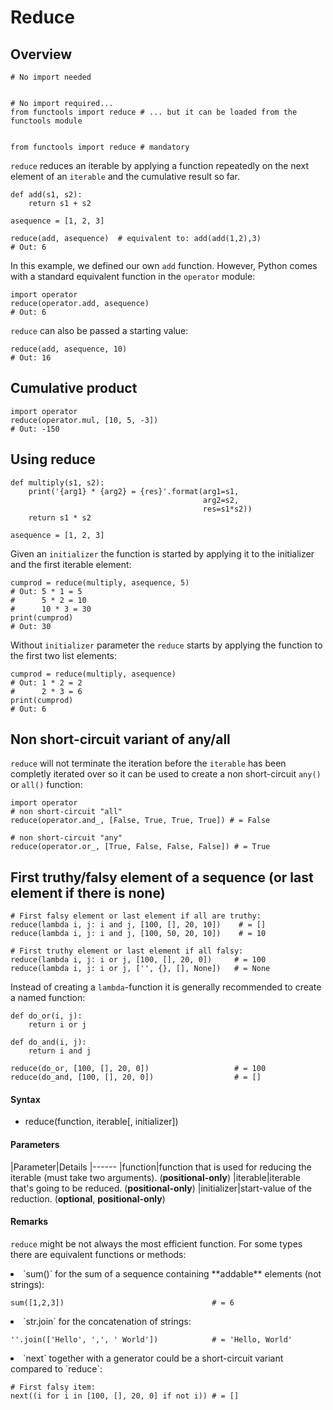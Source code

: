 # Reduce



## Overview


```
# No import needed


# No import required...
from functools import reduce # ... but it can be loaded from the functools module


from functools import reduce # mandatory

```

`reduce` reduces an iterable by applying a function repeatedly on the next element of an `iterable` and the cumulative result so far.

```
def add(s1, s2):
    return s1 + s2

asequence = [1, 2, 3]

reduce(add, asequence)  # equivalent to: add(add(1,2),3)
# Out: 6

```

In this example, we defined our own `add` function. However, Python comes with a standard equivalent function in the `operator` module:

```
import operator
reduce(operator.add, asequence)
# Out: 6

```

`reduce` can also be passed a starting value:

```
reduce(add, asequence, 10)
# Out: 16

```



## Cumulative product


```
import operator
reduce(operator.mul, [10, 5, -3])
# Out: -150

```



## Using reduce


```
def multiply(s1, s2):
    print('{arg1} * {arg2} = {res}'.format(arg1=s1, 
                                           arg2=s2, 
                                           res=s1*s2))
    return s1 * s2

asequence = [1, 2, 3]

```

Given an `initializer` the function is started by applying it to the initializer and the first iterable element:

```
cumprod = reduce(multiply, asequence, 5)
# Out: 5 * 1 = 5
#      5 * 2 = 10
#      10 * 3 = 30
print(cumprod)
# Out: 30

```

Without `initializer` parameter the `reduce` starts by applying the function to the first two list elements:

```
cumprod = reduce(multiply, asequence)
# Out: 1 * 2 = 2
#      2 * 3 = 6
print(cumprod)
# Out: 6

```



## Non short-circuit variant of any/all


`reduce` will not terminate the iteration before the `iterable` has been completly iterated over so it can be used to create a non short-circuit `any()` or `all()` function:

```
import operator
# non short-circuit "all"
reduce(operator.and_, [False, True, True, True]) # = False

# non short-circuit "any"
reduce(operator.or_, [True, False, False, False]) # = True

```



## First truthy/falsy element of a sequence (or last element if there is none)


```
# First falsy element or last element if all are truthy:
reduce(lambda i, j: i and j, [100, [], 20, 10])    # = []
reduce(lambda i, j: i and j, [100, 50, 20, 10])    # = 10

# First truthy element or last element if all falsy:
reduce(lambda i, j: i or j, [100, [], 20, 0])     # = 100
reduce(lambda i, j: i or j, ['', {}, [], None])   # = None

```

Instead of creating a `lambda`-function it is generally recommended to create a named function:

```
def do_or(i, j):
    return i or j

def do_and(i, j):
    return i and j

reduce(do_or, [100, [], 20, 0])                   # = 100
reduce(do_and, [100, [], 20, 0])                  # = []

```



#### Syntax


- reduce(function, iterable[, initializer])



#### Parameters


|Parameter|Details
|------
|function|function that is used for reducing the iterable (must take two arguments). (**positional-only**)
|iterable|iterable that's going to be reduced. (**positional-only**)
|initializer|start-value of the reduction. (**optional**, **positional-only**)



#### Remarks


`reduce` might be not always the most efficient function. For some types there are equivalent functions or methods:

<li>
`sum()` for the sum of a sequence containing **addable** elements (not strings):
<pre><code>sum([1,2,3])                                 # = 6
</code></pre>
</li>
<li>
`str.join` for the concatenation of strings:
<pre><code>''.join(['Hello', ',', ' World'])            # = 'Hello, World'
</code></pre>
</li>
<li>
`next` together with a generator could be a short-circuit variant compared to `reduce`:
<pre><code># First falsy item:
next((i for i in [100, [], 20, 0] if not i)) # = []  
</code></pre>
</li>

